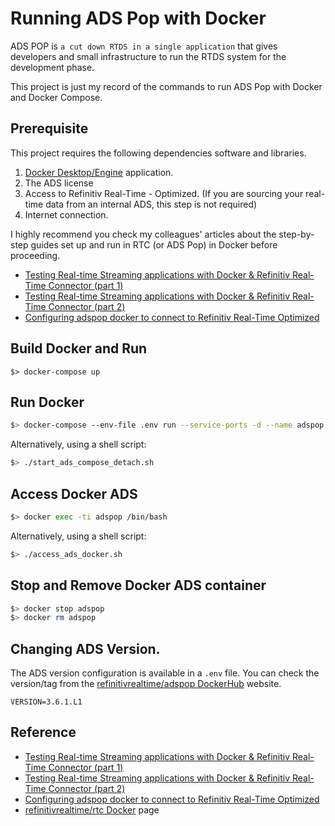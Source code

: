 # Running ADS Pop with Docker

ADS POP is ```a cut down RTDS in a single application``` that gives developers and small infrastructure to run the RTDS system for the development phase.

This project is just my record of the commands to run ADS Pop with Docker and Docker Compose.

## Prerequisite

This project requires the following dependencies software and libraries.
1. [Docker Desktop/Engine](https://docs.docker.com/get-docker/) application.
2. The ADS license
3. Access to Refinitiv Real-Time - Optimized. (If you are sourcing your real-time data from an internal ADS, this step is not required)
4. Internet connection. 

I highly recommend you check my colleagues' articles about the step-by-step guides set up and run in RTC (or ADS Pop) in Docker before proceeding.
* [Testing Real-time Streaming applications with Docker & Refinitiv Real-Time Connector (part 1)](https://developers.refinitiv.com/en/article-catalog/article/testing-real-time-apps-with-docker-and-real-time-connector)
* [Testing Real-time Streaming applications with Docker & Refinitiv Real-Time Connector (part 2)](https://developers.refinitiv.com/en/article-catalog/article/testing-real-time-apps-with-docker-and-real-time-connector-2)
* [Configuring adspop docker to connect to Refinitiv Real-Time Optimized](https://developers.refinitiv.com/en/article-catalog/article/introduction-to-the-refinitivrealtime-adspop-docker-image)

## Build Docker and Run

```
$> docker-compose up
```

## Run Docker

``` bash
$> docker-compose --env-file .env run --service-ports -d --name adspop adspop
```
Alternatively, using a shell script:

``` bash
$> ./start_ads_compose_detach.sh
```
## Access Docker ADS

``` bash
$> docker exec -ti adspop /bin/bash
```
Alternatively, using a shell script:

``` bash
$> ./access_ads_docker.sh
```

## Stop and Remove Docker ADS container

``` bash
$> docker stop adspop
$> docker rm adspop
```

## Changing ADS Version.

The ADS version configuration is available in a ```.env``` file. You can check the version/tag from the [refinitivrealtime/adspop DockerHub](https://hub.docker.com/r/refinitivrealtime/adspop/tags) website.

```
VERSION=3.6.1.L1
```

## Reference

* [Testing Real-time Streaming applications with Docker & Refinitiv Real-Time Connector (part 1)](https://developers.refinitiv.com/en/article-catalog/article/testing-real-time-apps-with-docker-and-real-time-connector)
* [Testing Real-time Streaming applications with Docker & Refinitiv Real-Time Connector (part 2)](https://developers.refinitiv.com/en/article-catalog/article/testing-real-time-apps-with-docker-and-real-time-connector-2)
* [Configuring adspop docker to connect to Refinitiv Real-Time Optimized](https://developers.refinitiv.com/en/article-catalog/article/introduction-to-the-refinitivrealtime-adspop-docker-image)
* [refinitivrealtime/rtc Docker](https://hub.docker.com/r/refinitivrealtime/rtc) page